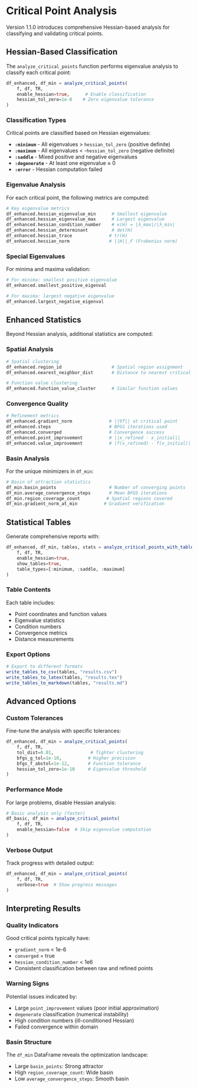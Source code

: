 # Critical Point Analysis

Version 1.1.0 introduces comprehensive Hessian-based analysis for classifying and validating critical points.

## Hessian-Based Classification

The `analyze_critical_points` function performs eigenvalue analysis to classify each critical point:

```julia
df_enhanced, df_min = analyze_critical_points(
    f, df, TR,
    enable_hessian=true,      # Enable classification
    hessian_tol_zero=1e-8    # Zero eigenvalue tolerance
)
```

### Classification Types

Critical points are classified based on Hessian eigenvalues:

- **`:minimum`** - All eigenvalues > `hessian_tol_zero` (positive definite)
- **`:maximum`** - All eigenvalues < -`hessian_tol_zero` (negative definite)
- **`:saddle`** - Mixed positive and negative eigenvalues
- **`:degenerate`** - At least one eigenvalue ≈ 0
- **`:error`** - Hessian computation failed

### Eigenvalue Analysis

For each critical point, the following metrics are computed:

```julia
# Key eigenvalue metrics
df_enhanced.hessian_eigenvalue_min      # Smallest eigenvalue
df_enhanced.hessian_eigenvalue_max      # Largest eigenvalue
df_enhanced.hessian_condition_number    # κ(H) = |λ_max|/|λ_min|
df_enhanced.hessian_determinant         # det(H)
df_enhanced.hessian_trace              # tr(H)
df_enhanced.hessian_norm               # ||H||_F (Frobenius norm)
```

### Special Eigenvalues

For minima and maxima validation:

```julia
# For minima: smallest positive eigenvalue
df_enhanced.smallest_positive_eigenval

# For maxima: largest negative eigenvalue
df_enhanced.largest_negative_eigenval
```

## Enhanced Statistics

Beyond Hessian analysis, additional statistics are computed:

### Spatial Analysis

```julia
# Spatial clustering
df_enhanced.region_id                   # Spatial region assignment
df_enhanced.nearest_neighbor_dist       # Distance to nearest critical point

# Function value clustering
df_enhanced.function_value_cluster      # Similar function values
```

### Convergence Quality

```julia
# Refinement metrics
df_enhanced.gradient_norm              # ||∇f|| at critical point
df_enhanced.steps                      # BFGS iterations used
df_enhanced.converged                  # Convergence success
df_enhanced.point_improvement          # ||x_refined - x_initial||
df_enhanced.value_improvement          # |f(x_refined) - f(x_initial)|
```

### Basin Analysis

For the unique minimizers in `df_min`:

```julia
# Basin of attraction statistics
df_min.basin_points                    # Number of converging points
df_min.average_convergence_steps       # Mean BFGS iterations
df_min.region_coverage_count          # Spatial regions covered
df_min.gradient_norm_at_min          # Gradient verification
```

## Statistical Tables

Generate comprehensive reports with:

```julia
df_enhanced, df_min, tables, stats = analyze_critical_points_with_tables(
    f, df, TR,
    enable_hessian=true,
    show_tables=true,
    table_types=[:minimum, :saddle, :maximum]
)
```

### Table Contents

Each table includes:
- Point coordinates and function values
- Eigenvalue statistics
- Condition numbers
- Convergence metrics
- Distance measurements

### Export Options

```julia
# Export to different formats
write_tables_to_csv(tables, "results.csv")
write_tables_to_latex(tables, "results.tex")
write_tables_to_markdown(tables, "results.md")
```

## Advanced Options

### Custom Tolerances

Fine-tune the analysis with specific tolerances:

```julia
df_enhanced, df_min = analyze_critical_points(
    f, df, TR,
    tol_dist=0.01,              # Tighter clustering
    bfgs_g_tol=1e-10,          # Higher precision
    bfgs_f_abstol=1e-12,       # Function tolerance
    hessian_tol_zero=1e-10     # Eigenvalue threshold
)
```

### Performance Mode

For large problems, disable Hessian analysis:

```julia
# Basic analysis only (faster)
df_basic, df_min = analyze_critical_points(
    f, df, TR,
    enable_hessian=false  # Skip eigenvalue computation
)
```

### Verbose Output

Track progress with detailed output:

```julia
df_enhanced, df_min = analyze_critical_points(
    f, df, TR,
    verbose=true  # Show progress messages
)
```

## Interpreting Results

### Quality Indicators

Good critical points typically have:
- `gradient_norm` < 1e-6
- `converged` = true
- `hessian_condition_number` < 1e6
- Consistent classification between raw and refined points

### Warning Signs

Potential issues indicated by:
- Large `point_improvement` values (poor initial approximation)
- `degenerate` classification (numerical instability)
- High condition numbers (ill-conditioned Hessian)
- Failed convergence within domain

### Basin Structure

The `df_min` DataFrame reveals the optimization landscape:
- Large `basin_points`: Strong attractor
- High `region_coverage_count`: Wide basin
- Low `average_convergence_steps`: Smooth basin

